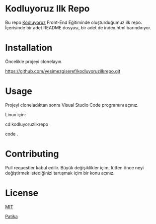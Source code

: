 # Kodluyoruz Ilk Repo
Bu repo [Kodluyoruz](https://www.kodluyoruz.org/) Front-End Eğitiminde oluşturduğumuz ilk repo. İçerisinde bir adet README dosyası, bir adet de index.html barındırıyor.

# Installation
Öncelikle projeyi clonelayın.  

https://github.com/yesimezgiseref/kodluyoruzilkrepo.git

# Usage
Projeyi cloneladıktan sonra Visual Studio Code programını açınız. 

Linux için:


cd kodluyoruzilkrepo


code .

# Contributing
Pull requestler kabul edilir. Büyük değişiklikler içim, lütfen önce neyi değiştirmek istediğinizi tartışmak içim bir konu açınız.
# License
[MIT](https://choosealicense.com/licenses/mit/)


[Patika](https://app.patika.dev/paths)